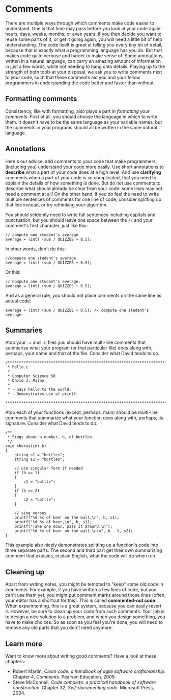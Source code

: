 # Comments

There are multiple ways through which comments make code easier to understand.
One is that time may pass before you look at your code again: hours, days, weeks, months, or even years.
If you then decide you want to reuse some parts of it, or get it going again, you will need a little bit of help understanding.
The code itself is great at telling you every tiny bit of detail, because that is exactly what a programming language has you do.
But that makes code quite verbose and harder to make sense of.
Some annotations, written in a natural language, can carry an amazing amount of information in just a few words, while not needing to hang onto details.
Playing up to the strength of both tools at your disposal, we ask you to write comments next to your code, such that these comments aid you and your fellow programmers in understanding the code better and faster than without.

## Formatting comments

Consistency, like with formatting, also plays a part in *formatting your comments*.
First of all, you should choose the language in which to write them.
It doesn't have to be the same language as your variable names,
but the comments in your programs should all be written in the same natural language.

## Annotations

Here's our advice: add comments to your code that make programmers (including you) understand your code more easily.
Use short annotations to **describe** what a part of your code does at a high level.
And use **clarifying** comments when a part of your code is so complicated, that you need to explain the details of how something is done.
But do not use comments to describe what should already be clear from your code: some lines may not need a comment at all!
On the other hand, if you do feel the need to write multiple sentences of comments for one line of code,
consider splitting up that line instead, or try rethinking your algorithm.

You should seldomly need to write full sentences including capitals and punctuation,
but you should leave one space between the `//` and your comment's first character, just like this:

    // compute one student's average
    average = (int) (sum / QUIZZES + 0.5);

In other words, don't do this:

    //compute one student's average
    average = (int) (sum / QUIZZES + 0.5);

Or this:

    // Compute one student's average.
    average = (int) (sum / QUIZZES + 0.5);

And as a general rule, you should not place comments on the same line as actual code:

    average = (int) (sum / QUIZZES + 0.5); // compute one student's average

## Summaries

Atop your `.c` and `.h` files you should have multi-line comments
that summarize what your program (or that particular file) does
along with, perhaps, your name and that of the file.
Consider what David tends to do:

    /****************************************************************************
     * hello.c
     *
     * Computer Science 50
     * David J. Malan
     *
     * - Says hello to the world.
     * - Demonstrates use of printf.
     ***************************************************************************/

Atop each of your functions (except, perhaps, main) should be multi-line comments
that summarize what your function does along with, perhaps, its signature.
Consider what David tends to do:

    /**
     * Sings about a number, b, of bottles.
     */
    void chorus(int b)
    {
        string s1 = "bottles";
        string s2 = "bottles";
    
        // use singular form if needed
        if (b == 1)
        {
            s1 = "bottle";
        }
        if (b == 2)
        {
            s2 = "bottle";
        }
    
        // sing verses
        printf("%d %s of beer on the wall,\n", b, s1);
        printf("%d %s of beer,\n", b, s1);
        printf("Take one down, pass it around,\n");
        printf("%d %s of beer on the wall.\n\n", b - 1, s2);
    }

This example also nicely demonstrates splitting up a function's code into three separate parts. The second and third part get their own summarizing comment that explains, in plain English, what the code will do when run.

## Cleaning up

Apart from writing notes, you might be tempted to "keep" some old code in comments. For example, if you have written a few lines of code, but you can't use them yet, you might put comment marks around those lines (often, your editor has a shortcut for this). This is called **commented-out code**. When experimenting, this is a great system, because you can easily revert it. However, be sure to clean up your code from such comments. Your job is to design a nice solution to a problem, and when you design something, you have to make choices. So as soon as you feel you're done, you will need to remove any old parts that you don't need anymore.

## Learn more

Want to know more about writing good comments? Have a look at these chapters:

- Robert Martin, *Clean code: a handbook of agile software craftsmanship*. Chapter 4, *Comments*. Pearson Education, 2009.
- Steve McConnell, *Code complete: a practical handbook of software construction*. Chapter 32, *Self-documenting code*. Microsoft Press, 2004.
